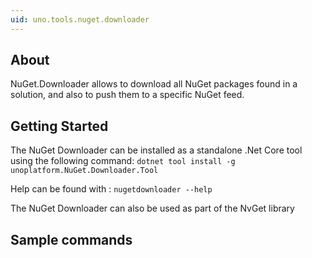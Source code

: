 ```yaml
---
uid: uno.tools.nuget.downloader
---
```


## About

NuGet.Downloader allows to download all NuGet packages found in a solution, and also to push them to a specific NuGet feed.

## Getting Started

The NuGet Downloader can be installed as a standalone .Net Core tool using the following command:
`dotnet tool install -g unoplatform.NuGet.Downloader.Tool`

Help can be found with :
`nugetdownloader --help`

The NuGet Downloader can also be used as part of the NvGet library

## Sample commands

